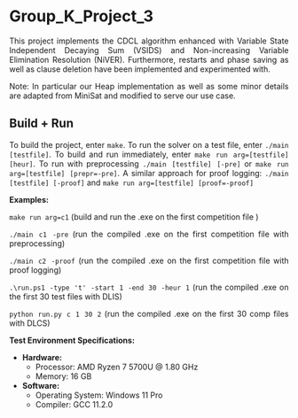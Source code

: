 <div style="text-align: justify;">

# Group_K_Project_3

This project implements the CDCL algorithm enhanced with Variable State Independent Decaying Sum (VSIDS) and Non-increasing Variable Elimination Resolution (NiVER). Furthermore, restarts and phase saving as well as clause deletion have been implemented and experimented with.

Note: In particular our Heap implementation as well as some minor details are adapted from MiniSat and modified to serve our use case.

## Build + Run
To build the project, enter `make`. To run the solver on a test file, enter `./main [testfile]`. To build and run immediately, enter `make run arg=[testfile] [heur]`. To run with preprocessing `./main [testfile] [-pre]` or `make run arg=[testfile] [prepr=-pre]`. A similar approach for proof logging:  `./main [testfile] [-proof]` and  `make run arg=[testfile] [proof=-proof]`

**Examples:**

`make run arg=c1` (build and run the .exe on the first competition file )

`./main c1 -pre` (run the compiled .exe on the first competition file with preprocessing)

`./main c2 -proof` (run the compiled .exe on the first competition file with proof logging)
  
`.\run.ps1 -type 't' -start 1 -end 30 -heur 1` (run the compiled .exe on the first 30 test files with DLIS)

`python run.py c 1 30 2` (run the compiled .exe on the first 30 comp files with DLCS)

**Test Environment Specifications:**
- **Hardware:**
  - Processor: AMD Ryzen 7 5700U @ 1.80 GHz
  - Memory: 16 GB
- **Software:**
  - Operating System: Windows 11 Pro
  - Compiler: GCC 11.2.0

</div>






